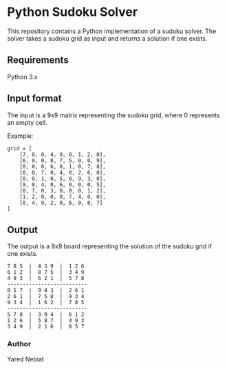 # Python Sudoku Solver
This repository contains a Python implementation of a sudoku solver. The solver takes a sudoku grid as input and returns a solution if one exists.

## Requirements
Python 3.x

## Input format
The input is a 9x9 matrix representing the sudoku grid, where 0 represents an empty cell.

Example:
```
grid = [
    [7, 8, 0, 4, 0, 0, 1, 2, 0],
    [6, 0, 0, 0, 7, 5, 0, 0, 9],
    [0, 0, 0, 6, 0, 1, 0, 7, 8],
    [0, 0, 7, 0, 4, 0, 2, 6, 0],
    [0, 0, 1, 0, 5, 0, 9, 3, 0],
    [9, 0, 4, 0, 6, 0, 0, 0, 5],
    [0, 7, 0, 3, 0, 0, 0, 1, 2],
    [1, 2, 0, 0, 0, 7, 4, 0, 0],
    [0, 4, 9, 2, 0, 6, 0, 0, 7]
]
```
## Output
The output is a 9x9 board representing the solution of the sudoku grid if one exists.

```
7 8 5  |  4 3 9  |  1 2 6
6 1 2  |  8 7 5  |  3 4 9
4 9 3  |  6 2 1  |  5 7 8
--------------------------
8 5 7  |  9 4 3  |  2 6 1
2 6 1  |  7 5 8  |  9 3 4
9 3 4  |  1 6 2  |  7 8 5
--------------------------
5 7 8  |  3 9 4  |  6 1 2
1 2 6  |  5 8 7  |  4 9 3
3 4 9  |  2 1 6  |  8 5 7
```

### Author

Yared Nebiat
